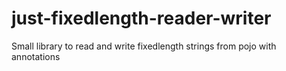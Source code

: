 # just-fixedlength-reader-writer
Small library to read and write fixedlength strings from pojo with annotations
